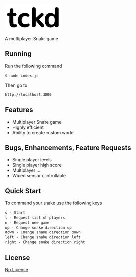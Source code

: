 [![tckd logo](img/tckd.png)](http://tckd.me/)

  A multiplayer Snake game

## Running

  Run the following command
```bash
$ node index.js
```

  Then go to
```web
http://localhost:3000
```

## Features

  * Multiplayer Snake game
  * Highly efficient
  * Ability to create custom world

## Bugs, Enhancements, Feature Requests

  * Single player levels
  * Single player high score
  * Multiplayer ...
  * Wiced sensor controllable

## Quick Start

  To command your snake use the following keys

```command
s - Start
l - Request list of players
n - Request new game
up - Change snake direction up
down - Change snake direction down
left - Change snake direction left
right - Change snake direction right
```

## License

  [No License](LICENSE)
